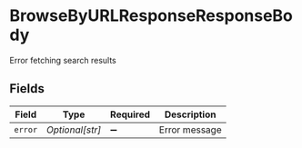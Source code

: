 # BrowseByURLResponseResponseBody

Error fetching search results


## Fields

| Field              | Type               | Required           | Description        |
| ------------------ | ------------------ | ------------------ | ------------------ |
| `error`            | *Optional[str]*    | :heavy_minus_sign: | Error message      |